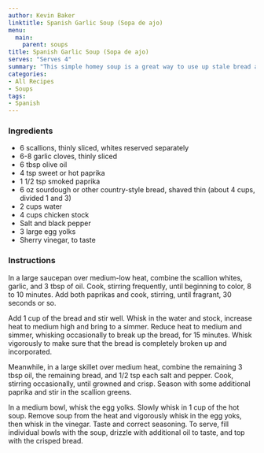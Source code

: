```yaml
---
author: Kevin Baker
linktitle: Spanish Garlic Soup (Sopa de ajo)
menu:
  main:
    parent: soups
title: Spanish Garlic Soup (Sopa de ajo)
serves: "Serves 4"
summary: "This simple homey soup is a great way to use up stale bread and get a quick, inexpensive, and tasty dinner on the table. "
categories:
- All Recipes
- Soups
tags:
- Spanish
---
```


### Ingredients

<div class="ingredient-list">

* 6 scallions, thinly sliced, whites reserved separately  
* 6-8 garlic cloves, thinly sliced  
* 6 tbsp olive oil  
* 4 tsp sweet or hot paprika   
* 1 1/2 tsp smoked paprika  
* 6 oz sourdough or other country-style bread, shaved thin (about 4 cups, divided 1 and 3)  
* 2 cups water  
* 4 cups chicken stock  
* Salt and black pepper  
* 3 large egg yolks  
* Sherry vinegar, to taste  

</div>

### Instructions

In a large saucepan over medium-low heat, combine the scallion whites, garlic, and 3 tbsp of oil. Cook, stirring frequently, until beginning to color, 8 to 10 minutes. Add both paprikas and cook, stirring, until fragrant, 30 seconds or so.

Add 1 cup of the bread and stir well. Whisk in the water and stock, increase heat to medium high and bring to a simmer. Reduce heat to medium and simmer, whisking occasionally to break up the bread, for 15 minutes. Whisk vigorously to make sure that the bread is completely broken up and incorporated.

Meanwhile, in a large skillet over medium heat, combine the remaining 3 tbsp oil, the remaining bread, and 1/2 tsp each salt and pepper. Cook, stirring occasionally, until growned and crisp.  Season with some additional paprika and stir in the scallion greens.

In a medium bowl, whisk the egg yolks. Slowly whisk in 1 cup of the hot soup. Remove soup from the heat and vigorously whisk in the egg yoks, then whisk in the vinegar. Taste and correct seasoning. To serve, fill individual bowls with the soup, drizzle with additional oil to taste, and top with the crisped bread.